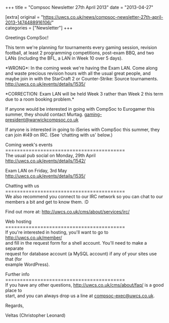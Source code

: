 +++
title = "Compsoc Newsletter 27th April 2013"
date = "2013-04-27"

[extra]
original = "https://uwcs.co.uk/news/compsoc-newsletter-27th-april-2013-1474488916106/"    
categories = ["Newsletter"]
+++

Greetings CompSoc\!

This term we're planning for tournaments every gaming session, revision football, at least 2 programming competitions, post-exam BBQ, and two LANs (including the BFL, a LAN in Week 10 over 5 days).

\*WRONG\*: In the coming week we're having the Exam LAN. Come along and waste precious revision hours with all the usual great people, and maybe join in with the StarCraft 2 or Counter-Strike: Source tournaments. http://uwcs.co.uk/events/details/1535/

\*CORRECTION: Exam LAN will be held Week 3 rather than Week 2 this term due to a room booking problem.\*

If anyone would be interested in going with CompSoc to Eurogamer this summer, they should contact Murtag. gaming-president@warwickcompsoc.co.uk

If anyone is interested in going to iSeries with CompSoc this summer, they can join \#i49 on IRC. (See 'chatting with us' below.)

Coming week's events  
\=========================================  
The usual pub social on Monday, 29th April  
http://uwcs.co.uk/events/details/1542/

Exam LAN on Friday, 3rd May  
http://uwcs.co.uk/events/details/1535/

Chatting with us  
\=========================================  
We also recommend you connect to our IRC network so you can chat to our  
members a bit and get to know them. :D

Find out more at: http://uwcs.co.uk/cms/about/services/irc/

Web hosting  
\=========================================  
If you're interested in hosting, you'll want to go to http://uwcs.co.uk/member/  
and fill in the request form for a shell account. You'll need to make a separate  
request for database account (a MySQL account) if any of your sites use that (for  
example WordPress).

Further info  
\=========================================  
If you have any other questions, http://uwcs.co.uk/cms/about/faq/ is a good place to  
start, and you can always drop us a line at compsoc-exec@uwcs.co.uk.

Regards,

Veltas (Christopher Leonard)

